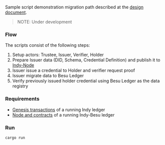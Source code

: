 Sample script demonstration migration path described at the [design document](../../docs/migration/migration.md).

> NOTE: Under development

### Flow

The scripts consist of the following steps:
1. Setup actors: Trustee, Issuer, Verifier, Holder
2. Prepare Issuer data (DID, Schema, Credential Definition) and publish it to [Indy-Node](https://github.com/hyperledger/indy-node.git)
3. Issuer issue a credential to Holder and verifier request proof
4. Issuer migrate data to Besu Ledger
5. Verify previously issued holder credential using Besu Ledger as the data registry

### Requirements

* [Genesis transactions](./indy-genesis.txn) of a running Indy ledger
* [Node and contracts](./besu-config.json) of a running Indy-Besu ledger

### Run

```
cargo run
```